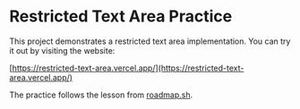 # Restricted Text Area Practice

This project demonstrates a restricted text area implementation. You can try it out by visiting the website:

[https://restricted-text-area.vercel.app/](https://restricted-text-area.vercel.app/)

The practice follows the lesson from [roadmap.sh](https://roadmap.sh/projects/restricted-textarea).
